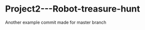 Project2---Robot-treasure-hunt
==============================
Another example commit made for master branch
